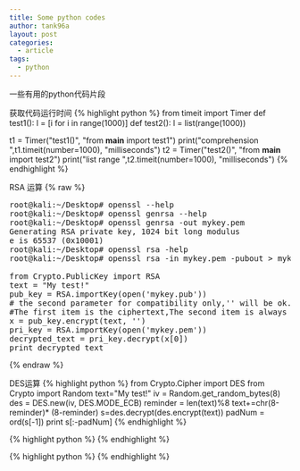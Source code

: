 ```yaml
---
title: Some python codes
author: tank96a
layout: post
categories:
  - article
tags:
  - python
---
```


一些有用的python代码片段

获取代码运行时间
{% highlight python %}
from  timeit import Timer 
def test1():
    l = [i for i in range(1000)]
def test2():
    l = list(range(1000))
    
t1 = Timer("test1()", "from __main__ import test1")
print("comprehension ",t1.timeit(number=1000), "milliseconds")
t2 = Timer("test2()", "from __main__ import test2")
print("list range ",t2.timeit(number=1000), "milliseconds")
{% endhighlight %}

RSA 运算
{% raw %}
<pre>
root@kali:~/Desktop# openssl --help
root@kali:~/Desktop# openssl genrsa --help
root@kali:~/Desktop# openssl genrsa -out mykey.pem
Generating RSA private key, 1024 bit long modulus
e is 65537 (0x10001)
root@kali:~/Desktop# openssl rsa -help
root@kali:~/Desktop# openssl rsa -in mykey.pem -pubout > mykey.pub

from Crypto.PublicKey import RSA
text = "My test!"
pub_key = RSA.importKey(open('mykey.pub'))
# the second parameter for compatibility only,'' will be ok. Return a tuple with two items.
#The first item is the ciphertext,The second item is always None.
x = pub_key.encrypt(text, '')  
pri_key = RSA.importKey(open('mykey.pem'))
decrypted_text = pri_key.decrypt(x[0])
print decrypted_text
</pre>
{% endraw %}

DES运算
{% highlight python %}
from Crypto.Cipher import DES
from Crypto import Random
text="My test!"
iv = Random.get_random_bytes(8)
des = DES.new(iv, DES.MODE_ECB)
reminder = len(text)%8
text+=chr(8-reminder)* (8-reminder)
s=des.decrypt(des.encrypt(text))
padNum = ord(s[-1])
print s[:-padNum]
{% endhighlight %}

{% highlight python %}
{% endhighlight %}

{% highlight python %}
{% endhighlight %}
